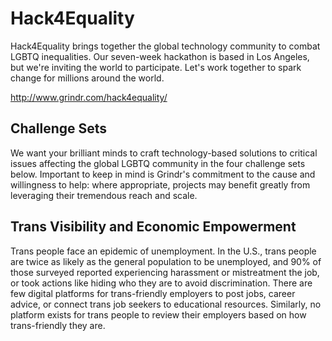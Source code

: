 # Hack4Equality

Hack4Equality brings together the global technology community to combat LGBTQ inequalities. Our seven-week hackathon is based in Los Angeles, but we're inviting the world to participate. Let's work together to spark change for millions around the world.

http://www.grindr.com/hack4equality/

## Challenge Sets

We want your brilliant minds to craft technology-based solutions to critical issues affecting the global LGBTQ community in the four challenge sets below. Important to keep in mind is Grindr's commitment to the cause and willingness to help: where appropriate, projects may benefit greatly from leveraging their tremendous reach and scale.

## Trans Visibility and Economic Empowerment

Trans people face an epidemic of unemployment. In the U.S., trans people are twice as likely as the general population to be unemployed, and 90% of those surveyed reported experiencing harassment or mistreatment the job, or took actions like hiding who they are to avoid discrimination. There are few digital platforms for trans-friendly employers to post jobs, career advice, or connect trans job seekers to educational resources. Similarly, no platform exists for trans people to review their employers based on how trans-friendly they are.
